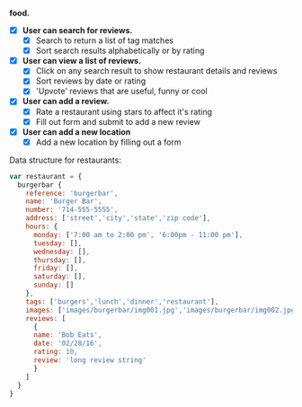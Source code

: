 **food.**
- [x] **User can search for reviews.**
  * [x] Search to return a list of tag matches
  * [x] Sort search results alphabetically or by rating
- [x] **User can view a list of reviews.**
  * [x] Click on any search result to show restaurant details and reviews
  * [x] Sort reviews by date or rating
  * [x] 'Upvote' reviews that are useful, funny or cool
- [x] **User can add a review.**
  * [x] Rate a restaurant using stars to affect it's rating
  * [x] Fill out form and submit to add a new review
- [x] **User can add a new location**
  * [x] Add a new location by filling out a form

Data structure for restaurants:
```javascript
var restaurant = {
  burgerbar {
    reference: 'burgerbar',
    name: 'Burger Bar',
    number: '714-555-5555',
    address: ['street','city','state','zip code'],
    hours: {
      monday: ['7:00 am to 2:00 pm', '6:00pm - 11:00 pm'],
      tuesday: [],
      wednesday: [],
      thursday: [],
      friday: [],
      saturday: [],
      sunday: []
    },
    tags: ['burgers','lunch','dinner','restaurant'],
    images: ['images/burgerbar/img001.jpg','images/burgerbar/img002.jpg','images/burgerbar/img003.jpg'],
    reviews: [
      {
      name: 'Bob Eats',
      date: '02/28/16',
      rating: 10,
      review: 'long review string'
      }
    ]
  }
}
```
